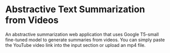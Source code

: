 # Abstractive Text Summarization from Videos

An abstractive summarization web application that uses Google T5-small fine-tuned model to generate summaries from videos. You can simply paste the YouTube video link into the input section or upload an mp4 file.
